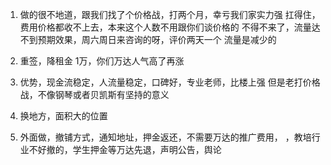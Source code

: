 
1. 做的很不地道，跟我们找了个价格战，打两个月，幸亏我们家实力强
  扛得住，费用价格都收不上去，本来这个人数不用跟你们谈价格的
  不得不来了，流量达不到预期效果，周六周日来咨询的呀，评价两天一个
  流量是减少的

2. 重签，降租金 1万，你们万达人气高了再涨

3. 优势，现金流稳定，人流量稳定，口碑好，专业老师，比楼上强
  但是老打价格战，不像钢琴或者贝凯斯有坚持的意义

4. 换地方，面积大的位置

5. 外面做，撤铺方式，通知地址，押金返还，不需要万达的推广费用，
    ，教培行业不好撤的，学生押金等万达先退，声明公告，舆论
